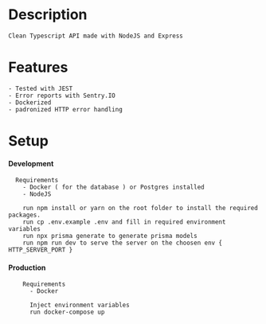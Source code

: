   # Description 
    Clean Typescript API made with NodeJS and Express
 
  # Features
    - Tested with JEST
    - Error reports with Sentry.IO
    - Dockerized
    - padronized HTTP error handling
    
  # Setup
   #### Development
      Requirements
        - Docker ( for the database ) or Postgres installed
        - NodeJS 
        
        run npm install or yarn on the root folder to install the required packages.
        run cp .env.example .env and fill in required environment variables
        run npx prisma generate to generate prisma models
        run npm run dev to serve the server on the choosen env { HTTP_SERVER_PORT }
        
   #### Production
        Requirements 
          - Docker
          
          Inject environment variables
          run docker-compose up
      
  
  
